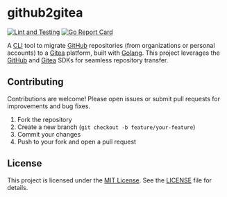 # github2gitea

[![Lint and Testing](https://github.com/appleboy/github2gitea/actions/workflows/testing.yml/badge.svg)](https://github.com/appleboy/github2gitea/actions/workflows/testing.yml)
[![Go Report Card](https://goreportcard.com/badge/github.com/appleboy/github2gitea)](https://goreportcard.com/report/github.com/appleboy/github2gitea)

A [CLI](https://en.wikipedia.org/wiki/Command-line_interface) tool to migrate [GitHub](https://github.com/) repositories (from organizations or personal accounts) to a [Gitea](https://about.gitea.com/) platform, built with [Golang](https://go.dev/). This project leverages the [GitHub](https://github.com/) and [Gitea](https://pkg.go.dev/code.gitea.io/sdk/gitea) SDKs for seamless repository transfer.

## Contributing

Contributions are welcome! Please open issues or submit pull requests for improvements and bug fixes.

1. Fork the repository
2. Create a new branch (`git checkout -b feature/your-feature`)
3. Commit your changes
4. Push to your fork and open a pull request

## License

This project is licensed under the [MIT License](https://opensource.org/licenses/MIT). See the [LICENSE](LICENSE) file for details.
